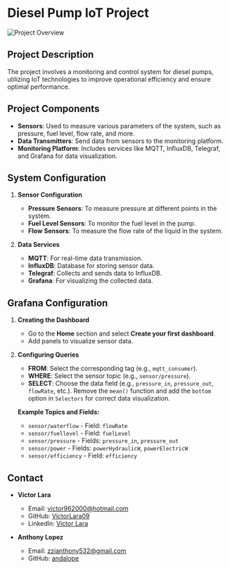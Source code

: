 # Diesel Pump IoT Project
![Project Overview](<IoT_Tesis/IoT_Bomba/Images/FinalDashboard.jpeg>)

## Project Description

The project involves a monitoring and control system for diesel pumps, utilizing IoT technologies to improve operational efficiency and ensure optimal performance.

## Project Components

- **Sensors**: Used to measure various parameters of the system, such as pressure, fuel level, flow rate, and more.
- **Data Transmitters**: Send data from sensors to the monitoring platform.
- **Monitoring Platform**: Includes services like MQTT, InfluxDB, Telegraf, and Grafana for data visualization.

## System Configuration

1. **Sensor Configuration**
   - **Pressure Sensors**: To measure pressure at different points in the system.
   - **Fuel Level Sensors**: To monitor the fuel level in the pump.
   - **Flow Sensors**: To measure the flow rate of the liquid in the system.

2. **Data Services**
   - **MQTT**: For real-time data transmission.
   - **InfluxDB**: Database for storing sensor data.
   - **Telegraf**: Collects and sends data to InfluxDB.
   - **Grafana**: For visualizing the collected data.

## Grafana Configuration

1. **Creating the Dashboard**
   - Go to the **Home** section and select **Create your first dashboard**.
   - Add panels to visualize sensor data.

2. **Configuring Queries**
   - **FROM**: Select the corresponding tag (e.g., `mqtt_consumer`).
   - **WHERE**: Select the sensor topic (e.g., `sensor/pressure`).
   - **SELECT**: Choose the data field (e.g., `pressure_in`, `pressure_out`, `flowRate`, etc.). Remove the `mean()` function and add the `bottom` option in `Selectors` for correct data visualization.

   **Example Topics and Fields:**
   - `sensor/waterflow` - Field: `flowRate`
   - `sensor/fuellevel` - Field: `fuelLevel`
   - `sensor/pressure` - Fields: `pressure_in`, `pressure_out`
   - `sensor/power` - Fields: `powerHydraulicW`, `powerElectricW`
   - `sensor/efficiency` - Field: `efficiency`

## Contact

- **Victor Lara**
  - Email: [victor962000@hotmail.com](mailto:victor962000@hotmail.com)
  - GitHub: [VictorLara09](https://github.com/VictorLara09)
  - LinkedIn: [Victor Lara](https://www.linkedin.com/in/victor-lara0906)

- **Anthony Lopez**
  - Email: [zzianthony532@gmail.com](mailto:zzianthony532@gmail.com)
  - GitHub: [andalope](https://github.com/andalope)
